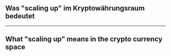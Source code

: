 ## Was "scaling up" im Kryptowährungsraum bedeutet ##



---

## What "scaling up"  means in the crypto currency space  ##
